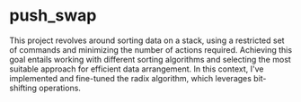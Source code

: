 # push_swap

This project revolves around sorting data on a stack, using a restricted set of commands and minimizing the number of actions
required. Achieving this goal entails working with different sorting algorithms and selecting the most suitable approach for
efficient data arrangement. In this context, I've implemented and fine-tuned the radix algorithm, which leverages bit-shifting
operations.
